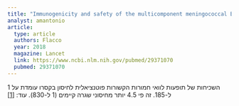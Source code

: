 ```yaml
---
title: "Immunogenicity and safety of the multicomponent meningococcal B vaccine (4CMenB) in children and adolescents: a systematic review and meta-analysis"
analyst: amantonio
article:
  type: article
  authors: Flacco
  year: 2018
  magazine: Lancet
  link: https://www.ncbi.nlm.nih.gov/pubmed/29371070
  pubmed: 29371070
---
```


השכיחות של תופעות לוואי חמורות הקשורות פוטנציאלית לחיסון בקסרו עומדת על 1 ל-185. זה פי 4.5 יותר מחיסוני שגרה קיימים (1 ל-830). עוד: [[1]](https://www.bmj.com/content/350/bmj.h308)
